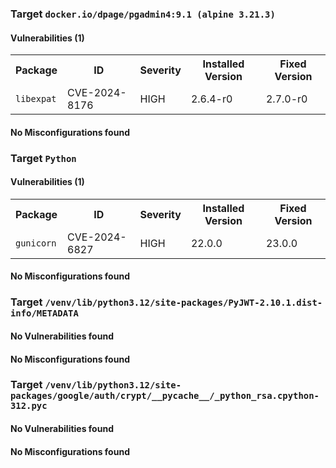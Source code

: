 
<h3>Target <code>docker.io/dpage/pgadmin4:9.1 (alpine 3.21.3)</code></h3>
<h4>Vulnerabilities (1)</h4>
<table>
    <tr>
        <th>Package</th>
        <th>ID</th>
        <th>Severity</th>
        <th>Installed Version</th>
        <th>Fixed Version</th>
    </tr>
    <tr>
        <td><code>libexpat</code></td>
        <td>CVE-2024-8176</td>
        <td>HIGH</td>
        <td>2.6.4-r0</td>
        <td>2.7.0-r0</td>
    </tr>
</table>
<h4>No Misconfigurations found</h4>
<h3>Target <code>Python</code></h3>
<h4>Vulnerabilities (1)</h4>
<table>
    <tr>
        <th>Package</th>
        <th>ID</th>
        <th>Severity</th>
        <th>Installed Version</th>
        <th>Fixed Version</th>
    </tr>
    <tr>
        <td><code>gunicorn</code></td>
        <td>CVE-2024-6827</td>
        <td>HIGH</td>
        <td>22.0.0</td>
        <td>23.0.0</td>
    </tr>
</table>
<h4>No Misconfigurations found</h4>
<h3>Target <code>/venv/lib/python3.12/site-packages/PyJWT-2.10.1.dist-info/METADATA</code></h3>
<h4>No Vulnerabilities found</h4>
<h4>No Misconfigurations found</h4>
<h3>Target <code>/venv/lib/python3.12/site-packages/google/auth/crypt/__pycache__/_python_rsa.cpython-312.pyc</code></h3>
<h4>No Vulnerabilities found</h4>
<h4>No Misconfigurations found</h4>
